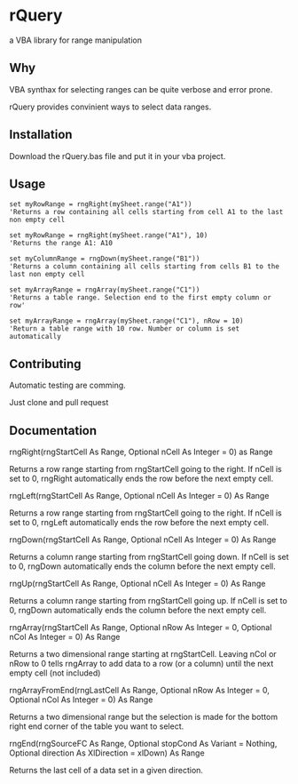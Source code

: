 rQuery
===========================================
a VBA library for range manipulation


Why
---

VBA synthax for selecting ranges can be quite verbose and error prone.

rQuery provides convinient ways to select data ranges.


Installation
------------
Download the rQuery.bas file and put it in your vba project.

Usage
-----
```vba
set myRowRange = rngRight(mySheet.range("A1"))
'Returns a row containing all cells starting from cell A1 to the last non empty cell

set myRowRange = rngRight(mySheet.range("A1"), 10)
'Returns the range A1: A10

set myColumnRange = rngDown(mySheet.range("B1"))
'Returns a column containing all cells starting from cells B1 to the last non empty cell

set myArrayRange = rngArray(mySheet.range("C1"))
'Returns a table range. Selection end to the first empty column or row'

set myArrayRange = rngArray(mySheet.range("C1"), nRow = 10)
'Return a table range with 10 row. Number or column is set automatically
```

Contributing
------------

Automatic testing are comming.

Just clone and pull request


Documentation
-------------


rngRight(rngStartCell As Range, Optional nCell As Integer = 0) as Range

Returns a row range starting from rngStartCell going to the right. If nCell is set to 0, rngRight automatically ends the row before the next empty cell.

rngLeft(rngStartCell As Range, Optional nCell As Integer = 0) As Range

Returns a row range starting from rngStartCell going to the right. If nCell is set to 0, rngLeft automatically ends the row before the next empty cell.

rngDown(rngStartCell As Range, Optional nCell As Integer = 0) As Range

Returns a column range starting from rngStartCell going down. If nCell is set to 0, rngDown automatically ends the column before the next empty cell.

rngUp(rngStartCell As Range, Optional nCell As Integer = 0) As Range

Returns a column range starting from rngStartCell going up. If nCell is set to 0, rngDown automatically ends the column before the next empty cell.

rngArray(rngStartCell As Range, Optional nRow As Integer = 0, Optional nCol As Integer = 0) As Range

Returns a two dimensional range starting at rngStartCell. Leaving nCol or nRow to 0 tells rngArray to add data to a row (or a column) until the next empty cell (not included)

rngArrayFromEnd(rngLastCell As Range, Optional nRow As Integer = 0, Optional nCol As Integer = 0) As Range

Returns a two dimensional range but the selection is made for the bottom right end corner of the table you want to select.


rngEnd(rngSourceFC As Range, Optional stopCond As Variant = Nothing, Optional direction As XlDirection = xlDown) As Range

Returns the last cell of a data set in a given direction.
